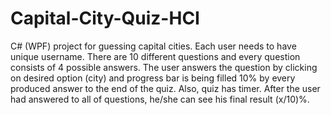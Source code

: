 # Capital-City-Quiz-HCI
C# (WPF) project for guessing capital cities.
Each user needs to have unique username. There are 10 different questions and every question consists of 4 possible answers.
The user answers the question by clicking on desired option (city) and progress bar is being filled 10% by every produced answer to the end of the quiz.
Also, quiz has timer.
After the user had answered to all of questions, he/she can see his final result (x/10)%.
